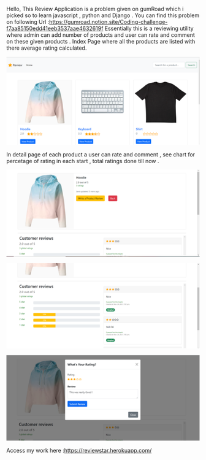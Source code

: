 Hello, This Review Application is a problem given on gumRoad which i picked so to learn javascript , python and Django .
You can find this problem on following Url :https://gumroad.notion.site/Coding-challenge-f7aa85150edd41eeb3537aae4632619f Essentially this is a reviewing utility where admin can add number of products and user can rate and comment on these given products .
Index Page where all the products are listed with there average rating calculated.

![](static/images/indexPage.png)

In detail page of each product a user can rate and comment , see chart for percetage of rating in each start , total ratings done till now .


![](static/images/detailPage.png)

![](static/images/detailPage2.png)

![](static/images/detail3.png)

Access my work here :https://reviewstar.herokuapp.com/
